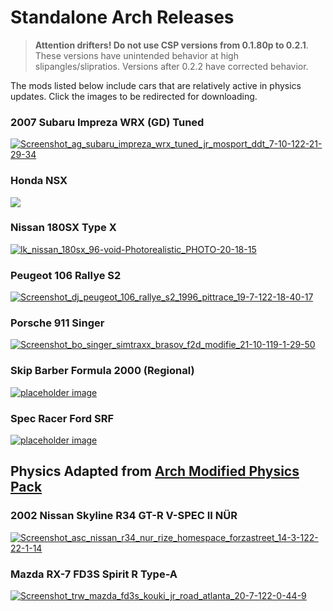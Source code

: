 # Standalone Arch Releases 
>**Attention drifters! Do not use CSP versions from 0.1.80p to 0.2.1**.  These versions have unintended behavior at high slipangles/slipratios. Versions after 0.2.2 have corrected behavior.

The mods listed below include cars that are relatively active in physics updates. Click the images to be redirected for downloading.
### 2007 Subaru Impreza WRX (GD) Tuned
[![Screenshot_ag_subaru_impreza_wrx_tuned_jr_mosport_ddt_7-10-122-21-29-34](https://user-images.githubusercontent.com/90503800/200462952-7d88dc7f-9bca-4bc9-8c07-b49e77565647.png)](https://www.racedepartment.com/downloads/2007-subaru-impreza-wrx-gd-tuned.33356/ "RaceDepartment")
### Honda NSX
[![](https://user-images.githubusercontent.com/90503800/138021050-15df9dc5-9a0a-428a-9283-28e8e606f2fd.jpg)](https://www.racedepartment.com/downloads/honda-nsx.4768/ "RaceDepartment")
### Nissan 180SX Type X
[![lk_nissan_180sx_96-void-Photorealistic_PHOTO-20-18-15](https://user-images.githubusercontent.com/90503800/185699054-a22708be-7f7f-49f9-9f40-40d12ac88327.png)](https://www.youtube.com/watch?v=sPabzoB_LUs "YouTube")
### Peugeot 106 Rallye S2
[![Screenshot_dj_peugeot_106_rallye_s2_1996_pittrace_19-7-122-18-40-17](https://user-images.githubusercontent.com/90503800/185716851-a6c3f7f6-6b89-443b-bf06-2c70d3caf217.png)](https://www.racedepartment.com/downloads/peugeot-106-rallye-s2.32274/ "RaceDepartment")
### Porsche 911 Singer
[![Screenshot_bo_singer_simtraxx_brasov_f2d_modifie_21-10-119-1-29-50](https://user-images.githubusercontent.com/90503800/185699045-a8d981c4-18bd-45f6-abed-374b8dd998b4.png)](https://www.racedepartment.com/downloads/porsche-911-singer.29318/ "RaceDepartment")
### Skip Barber Formula 2000 (Regional)
[![placeholder image]()](https://www.racedepartment.com/downloads/skip-barber-for-assetto-corsa.26791/)
### Spec Racer Ford SRF
[![placeholder image]()](https://www.racedepartment.com/downloads/ford-spec-racer-for-assetto-corsa.28643/)
## Physics Adapted from [Arch Modified Physics Pack](https://github.com/archibaldmilton/Girellu/tree/master/Releases/Mods/Arch%20Cars%20Public)
### 2002 Nissan Skyline R34 GT-R V-SPEC II NÜR
[![Screenshot_asc_nissan_r34_nur_rize_homespace_forzastreet_14-3-122-22-1-14](https://user-images.githubusercontent.com/90503800/185717073-ae97e493-30a5-427a-a8f3-e25d47536b5c.png)](https://www.youtube.com/watch?v=mV1Cy2DPyzk "YouTube")
### Mazda RX-7 FD3S Spirit R Type-A
[![Screenshot_trw_mazda_fd3s_kouki_jr_road_atlanta_20-7-122-0-44-9](https://user-images.githubusercontent.com/90503800/185731837-3df5cb36-af2b-4570-832e-16a1fe488b2c.png)](https://www.youtube.com/watch?v=yMExOh-W5Dg "YouTube")
